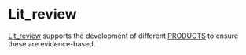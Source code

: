 # Lit_review 

[Lit_review](Lit_review.md) supports the development of different [PRODUCTS](PRODUCTS.md) to ensure these are evidence-based.